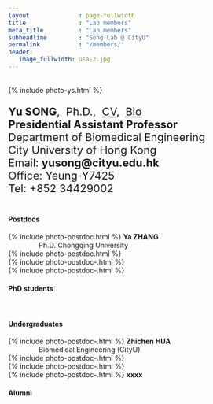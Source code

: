 ```yaml
---
layout              : page-fullwidth
title               : "Lab members"
meta_title          : "Lab members"
subheadline         : "Song Lab @ CityU"
permalink           : "/members/"
header:
   image_fullwidth: usa-2.jpg
---
```


<br>

<div class="row">
  <div class="large-4 columns">
      {% include photo-ys.html %}
  		<h7> </h7><br>  
  </div>
  <div class="large-8 columns">
    <p style="font-size:22px">
      <b>Yu SONG</b>,&nbsp;&nbsp;Ph.D.,&nbsp;&nbsp;<u><a href="https://yusong17.github.io/mypaper/cv-yusong.pdf">CV</a></u>,&nbsp;&nbsp;<u><a href="https://yusong17.github.io/mypaper/bio.pdf">Bio</a></u><br>
      <b>Presidential Assistant Professor</b><br>
        Department of Biomedical Engineering<br>
        City University of Hong Kong<br>
      Email: <b>yusong@cityu.edu.hk</b><br>
        Office: Yeung-Y7425<br>
        Tel: +852 34429002<br>
    </p>
  </div>
</div>

#### Postdocs

<div class="row">
  <div class="large-3 columns">
      <center>
    		{% include photo-postdoc.html %} 
        <b>Ya ZHANG</b>
       <br>
        Ph.D. Chongqing University
			</center>
  </div>
  <div class="large-3 columns">
     <center>
    		{% include photo-postdoc.html %} 
        <b></b><br>
			</center>
  </div>
  <div class="large-3 columns">
          <center>
    		{% include photo-postdoc-.html %} 
        <b></b><br>
			</center>
  </div>
  <div class="large-3 columns">
          <center>
    		{% include photo-postdoc-.html %} 
        <b></b><br>
			</center>
  </div>
</div>

#### PhD students

<br>

#### Undergraduates

<div class="row">
  <div class="large-3 columns">
      <center>
    		{% include photo-postdoc-.html %} 
        <b>Zhichen HUA</b><br>
        Biomedical Engineering (CityU)
			</center>
  </div>
  <div class="large-3 columns">
     <center>
    		{% include photo-postdoc-.html %} 
        <b></b><br>
			</center>
  </div>
  <div class="large-3 columns">
          <center>
    		{% include photo-postdoc-.html %} 
        <b></b><br>
			</center>
  </div>
  <div class="large-3 columns">
          <center>
    		{% include photo-postdoc-.html %} 
        <b>xxxx</b><br>
			</center>
  </div>
</div>

#### Alumni
